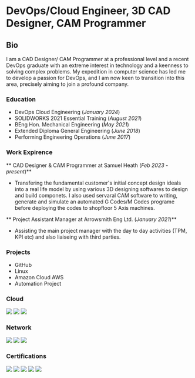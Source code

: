 # DevOps/Cloud Engineer, 3D CAD Designer, CAM Programmer

## Bio
I am a CAD Designer/ CAM Programmer at a professional level and a recent DevOps graduate with an extreme interest in technology and a keenness to solving complex problems. My expedition in computer science has led me to develop a passion for DevOps, and I am now keen to transition into this area, precisely aiming to join a profound company. 

### Education
- DevOps Cloud Engineering (_January 2024_)
- SOLIDWORKS 2021 Essential Training (_August 2021_)
- BEng Hon. Mechanical Engineering (_May 2021_) 
- Extended Diploma General Engineering (_June 2018_) 
- Performing Engineering Operations (_June 2017_)

### Work Expirence 
** CAD Designer & CAM Programmer at Samuel Heath (_Feb 2023 - present_)**
- Transfering the fundamental customer's initial concept design ideals into a real life model by using various 3D designing softwares to design and build componets. I also used servaral CAM software to writing, generate and simulate an automated G Codes/M Codes programe before deploying the codes to shopfloor 5 Axis machines.

** Project Assistant Manager at Arrowsmith Eng Ltd. (_January 2021_)** 
- Assisting the main project manager with the day to day activities (TPM, KPI etc) and also liaiseing with third parties.
   
### Projects
- GitHub
- Linux
- Amazon Cloud AWS
- Automation Project

### Cloud
<div>
    <img src="https://img.shields.io/badge/-Amazon_AWS-FF9900?&style=for-the-badge&logo=Amazon%20AWS&logoColor=white" />
    <img src="https://img.shields.io/badge/-Suricata-EF3B2D?&style=for-the-badge&logo=Suricata&logoColor=white" />
    <img src="https://img.shields.io/badge/-Zeek-777BB4?&style=for-the-badge&logo=Zeek&logoColor=white" />
</div>

### Network
<div>
    <img src="https://img.shields.io/badge/-Wireshark-1679A7?&style=for-the-badge&logo=Wireshark&logoColor=white" />
    <img src="https://img.shields.io/badge/-Suricata-EF3B2D?&style=for-the-badge&logo=Suricata&logoColor=white" />
    <img src="https://img.shields.io/badge/-Zeek-777BB4?&style=for-the-badge&logo=Zeek&logoColor=white" />
</div>


### Certifications 
<div>
<a href="https://solidcam.com/imachining/imachining-overview"><img src="https://img.shields.io/badge/-SolidCAM-007ACC?&style=for-the-badge&logo=Solidworks&logoColor=white" /></a>    
<img src="https://img.shields.io/badge/-SolidCAM_HSR_%26_HSM_%7C_3D_High_Speed_Machining-007ACC?&style=for-the-badge"/>
<img src="https://img.shields.io/badge/-A%2B-4D4D4D?&style=for-the-badge&logo=CompTIA&logoColor=white" />
<img src="https://img.shields.io/badge/-CDSA-006400?&style=for-the-badge&logoColor=white" />
<img src="https://img.shields.io/badge/-CCD-000080?&style=for-the-badge&logoColor=white" />
</div>

